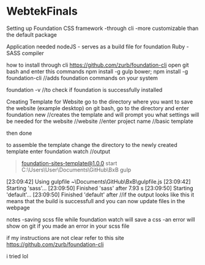 # WebtekFinals

Setting up Foundation CSS framework
	-through cli 
		-more customizable than the default package

Application needed
nodeJS - serves as a build file for foundation
Ruby - SASS compiler

how to install through cli
https://github.com/zurb/foundation-cli
open git bash and enter this commands
npm install -g gulp bower;
npm install -g foundation-cli //adds foundation commands on your system

foundation -v //to check if foundation is successfully installed

Creating Template for Website
go to the directory where you want to save the website (example desktop)
on git bash, go to the directory and enter
foundation new //creates the template and will prompt you what settings will be needed for the website
	//website
	//enter project name
	//basic template

then done

to assemble the template
change the directory to the newly created template
enter
foundation watch
//output
> foundation-sites-template@1.0.0 start C:\Users\User\Documents\GitHub\BxB
> gulp

[23:09:42] Using gulpfile ~\Documents\GitHub\BxB\gulpfile.js
[23:09:42] Starting 'sass'...
[23:09:50] Finished 'sass' after 7.93 s
[23:09:50] Starting 'default'...
[23:09:50] Finished 'default' after
//if the output looks like this it means that the build is successfull and you can now update files in the webpage

notes 
	-saving scss file while foundation watch will save a css
	-an error will show on git if you made an error in your scss file

if my instructions are not clear
refer to this site
https://github.com/zurb/foundation-cli

i tried lol
